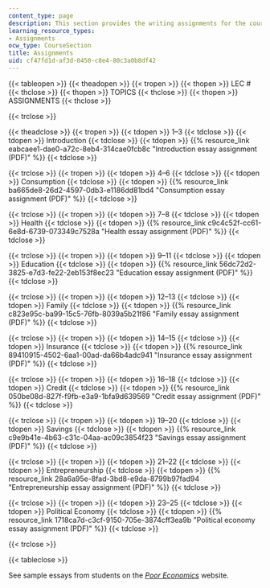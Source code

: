 ```yaml
---
content_type: page
description: This section provides the writing assignments for the course.
learning_resource_types:
- Assignments
ocw_type: CourseSection
title: Assignments
uid: cf47fd1d-af3d-0450-c8e4-80c3a0b8df42
---
```


{{< tableopen >}}
{{< theadopen >}}
{{< tropen >}}
{{< thopen >}}
LEC #
{{< thclose >}}
{{< thopen >}}
TOPICS
{{< thclose >}}
{{< thopen >}}
ASSIGNMENTS
{{< thclose >}}

{{< trclose >}}

{{< theadclose >}}
{{< tropen >}}
{{< tdopen >}}
1–3
{{< tdclose >}}
{{< tdopen >}}
Introduction
{{< tdclose >}}
{{< tdopen >}}
{{% resource_link eabcaee1-dae0-a72c-8eb4-314cae0fcb8c "Introduction essay assignment (PDF)" %}}
{{< tdclose >}}

{{< trclose >}}
{{< tropen >}}
{{< tdopen >}}
4–6
{{< tdclose >}}
{{< tdopen >}}
Consumption
{{< tdclose >}}
{{< tdopen >}}
{{% resource_link ba665de8-26d2-4597-0db3-e1186dd81bd4 "Consumption essay assignment (PDF)" %}}
{{< tdclose >}}

{{< trclose >}}
{{< tropen >}}
{{< tdopen >}}
7–8
{{< tdclose >}}
{{< tdopen >}}
Health
{{< tdclose >}}
{{< tdopen >}}
{{% resource_link c9c4c52f-cc61-6e8d-6739-073349c7528a "Health essay assignment (PDF)" %}}
{{< tdclose >}}

{{< trclose >}}
{{< tropen >}}
{{< tdopen >}}
9–11
{{< tdclose >}}
{{< tdopen >}}
Education
{{< tdclose >}}
{{< tdopen >}}
{{% resource_link 56dc72d2-3825-e7d3-fe22-2eb153f8ec23 "Education essay assignment (PDF)" %}}
{{< tdclose >}}

{{< trclose >}}
{{< tropen >}}
{{< tdopen >}}
12–13
{{< tdclose >}}
{{< tdopen >}}
Family
{{< tdclose >}}
{{< tdopen >}}
{{% resource_link c823e95c-ba99-15c5-76fb-8039a5b21f86 "Family essay assignment (PDF)" %}}
{{< tdclose >}}

{{< trclose >}}
{{< tropen >}}
{{< tdopen >}}
14–15
{{< tdclose >}}
{{< tdopen >}}
Insurance
{{< tdclose >}}
{{< tdopen >}}
{{% resource_link 89410915-4502-6aa1-00ad-da66b4adc941 "Insurance essay assignment (PDF)" %}}
{{< tdclose >}}

{{< trclose >}}
{{< tropen >}}
{{< tdopen >}}
16–18
{{< tdclose >}}
{{< tdopen >}}
Credit
{{< tdclose >}}
{{< tdopen >}}
{{% resource_link 050be08d-827f-f9fb-e3a9-1bfa9d639569 "Credit essay assignment (PDF)" %}}
{{< tdclose >}}

{{< trclose >}}
{{< tropen >}}
{{< tdopen >}}
19–20
{{< tdclose >}}
{{< tdopen >}}
Savings
{{< tdclose >}}
{{< tdopen >}}
{{% resource_link c9e9b41e-4b63-c31c-04aa-ac09c3854f23 "Savings essay assignment (PDF)" %}}
{{< tdclose >}}

{{< trclose >}}
{{< tropen >}}
{{< tdopen >}}
21–22
{{< tdclose >}}
{{< tdopen >}}
Entrepreneurship
{{< tdclose >}}
{{< tdopen >}}
{{% resource_link 28a6a95e-8fad-3bd8-e9da-8799b97fad94 "Entrepreneurship essay assignment (PDF)" %}}
{{< tdclose >}}

{{< trclose >}}
{{< tropen >}}
{{< tdopen >}}
23–25
{{< tdclose >}}
{{< tdopen >}}
Political Economy
{{< tdclose >}}
{{< tdopen >}}
{{% resource_link 1718ca7d-c3cf-9150-705e-3874cff3ea9b "Political economy essay assignment (PDF)" %}}
{{< tdclose >}}

{{< trclose >}}

{{< tableclose >}}

See sample essays from students on the [_Poor Economics_](http://pooreconomics.com/teaching-book?page=4) website.